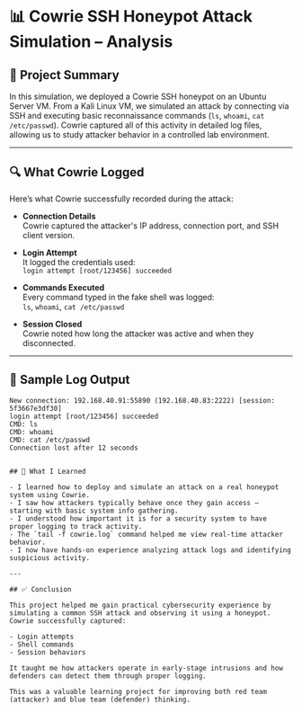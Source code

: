 # 📊 Cowrie SSH Honeypot Attack Simulation – Analysis

## 🧪 Project Summary

In this simulation, we deployed a Cowrie SSH honeypot on an Ubuntu Server VM. From a Kali Linux VM, we simulated an attack by connecting via SSH and executing basic reconnaissance commands (`ls`, `whoami`, `cat /etc/passwd`). Cowrie captured all of this activity in detailed log files, allowing us to study attacker behavior in a controlled lab environment.

---

## 🔍 What Cowrie Logged

Here’s what Cowrie successfully recorded during the attack:

- **Connection Details**  
  Cowrie captured the attacker's IP address, connection port, and SSH client version.

- **Login Attempt**  
  It logged the credentials used:  
  `login attempt [root/123456] succeeded`

- **Commands Executed**  
  Every command typed in the fake shell was logged:  
  `ls`, `whoami`, `cat /etc/passwd`

- **Session Closed**  
  Cowrie noted how long the attacker was active and when they disconnected.

---

## 📄 Sample Log Output

```text
New connection: 192.168.40.91:55890 (192.168.40.83:2222) [session: 5f3667e3df30]
login attempt [root/123456] succeeded
CMD: ls
CMD: whoami
CMD: cat /etc/passwd
Connection lost after 12 seconds


## 🧠 What I Learned

- I learned how to deploy and simulate an attack on a real honeypot system using Cowrie.
- I saw how attackers typically behave once they gain access — starting with basic system info gathering.
- I understood how important it is for a security system to have proper logging to track activity.
- The `tail -f cowrie.log` command helped me view real-time attacker behavior.
- I now have hands-on experience analyzing attack logs and identifying suspicious activity.

---

## ✅ Conclusion

This project helped me gain practical cybersecurity experience by simulating a common SSH attack and observing it using a honeypot.  
Cowrie successfully captured:

- Login attempts  
- Shell commands  
- Session behaviors

It taught me how attackers operate in early-stage intrusions and how defenders can detect them through proper logging.

This was a valuable learning project for improving both red team (attacker) and blue team (defender) thinking.